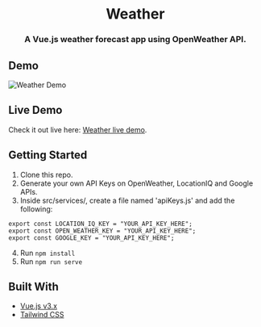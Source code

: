 <h1 align="center">Weather</h1>

<h3 align="center">A Vue.js weather forecast app using OpenWeather API.</h3>

## Demo

![Weather Demo](src/assets/weather-demo.gif)

## Live Demo

Check it out live here: [Weather live demo](https://weather-098.netlify.app/).

## Getting Started

1. Clone this repo.
2. Generate your own API Keys on OpenWeather, LocationIQ and Google APIs.
3. Inside src/services/, create a file named 'apiKeys.js' and add the following:

```
export const LOCATION_IQ_KEY = "YOUR_API_KEY_HERE";
export const OPEN_WEATHER_KEY = "YOUR_API_KEY_HERE";
export const GOOGLE_KEY = "YOUR_API_KEY_HERE";
```

4. Run `npm install`
5. Run `npm run serve`

## Built With

- [Vue.js v3.x](https://vuejs.org/)
- [Tailwind CSS](https://tailwindcss.com/)
